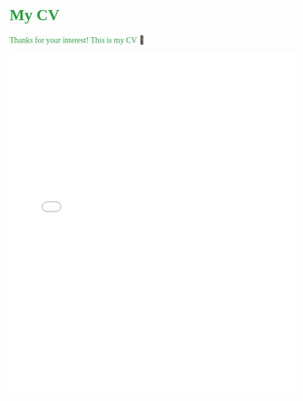 # <font face="'Consolas', 'Menlo'" color=#2f9e44>**My CV**</font>

<font face="'Consolas', 'Menlo'" color=#2f9e44>Thanks for your interest! This is my CV</font> 🫡

<embed src="kf-cv.pdf" type="application/pdf" width="100%" height="600px" />

<div style="text-align: center;">
    <font face="'Consolas', 'Menlo'" color=#2f9e44 id="lastUpdated"></font>
</div>
<script>
    // Set the last updated date
    document.addEventListener('DOMContentLoaded', function() {
        var metaTag = document.querySelector('meta[name="docbuild:last-update"]');
        if (metaTag) {
            var buildDate = metaTag.getAttribute('content');
            var lastUpdatedElement = document.getElementById('lastUpdated');
            lastUpdatedElement.textContent = 'Last updated: ' + buildDate;
        }
    });
</script>